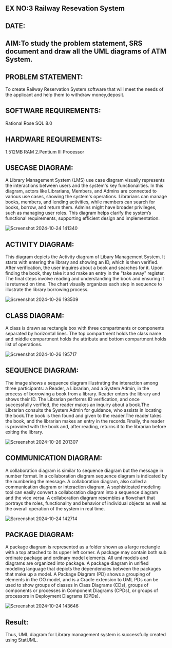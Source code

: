 ## EX NO:3 Railway Resevation System
## DATE:
## AIM:To study the problem statement, SRS document and draw all the UML diagrams of ATM System.
## PROBLEM STATEMENT:
To create Railway Reservation System software that will meet the needs of the applicant and help them to withdraw money,deposit.
## SOFTWARE REQUIREMENTS:
Rational Rose
SQL 8.0
## HARDWARE REQUIREMENTS:
1.512MB RAM
2.Pentium III Processor
## USECASE DIAGRAM:
A Library Management System (LMS) use case diagram visually represents the interactions between users and the system's key functionalities. In this diagram, actors like Librarians, Members, and Admins are connected to various use cases, showing the system's operations. Librarians can manage books, members, and lending activities, while members can search for books, borrow, and return them. Admins might have broader privileges, such as managing user roles. This diagram helps clarify the system’s functional requirements, supporting efficient design and implementation. 

![Screenshot 2024-10-24 141340](https://github.com/user-attachments/assets/89fc7444-9773-4043-8e96-fa19a82ed940)


## ACTIVITY DIAGRAM:
This diagram depicts the Activity diagram of Libary Management System. It starts with entering the library and showing an ID, which is then verified. After verification, the user inquires about a book and searches for it. Upon finding the book, they take it and make an entry in the "take away" register. The final steps involve reading and understanding the book and ensuring it is returned on time. The chart visually organizes each step in sequence to illustrate the library borrowing process.

![Screenshot 2024-10-26 193509](https://github.com/user-attachments/assets/a399d889-7a1a-45db-9612-d00dc16be35f)


## CLASS DIAGRAM:
A class is drawn as rectangle box with three compartments or components separated by horizontal lines. The top compartment holds the class name and middle compartment holds the attribute and bottom compartment holds list of operations.

![Screenshot 2024-10-26 195717](https://github.com/user-attachments/assets/7bbd2d7b-29ef-469d-8bb8-5606f6bdee76)


## SEQUENCE DIAGRAM:
The image shows a sequence diagram illustrating the interaction among three participants: a Reader, a Librarian, and a System Admin, in the process of borrowing a book from a library.
Reader enters the library and shows their ID. The Librarian performs ID verification, and once successfully verified, the reader makes an inquiry about a book.The Librarian consults the System Admin for guidance, who assists in locating the book.The book is then found and given to the reader.The reader takes the book, and the librarian makes an entry in the records.Finally, the reader is provided with the book and, after reading, returns it to the librarian before exiting the library.

![Screenshot 2024-10-26 201307](https://github.com/user-attachments/assets/42c0ddb5-7714-40b8-83eb-1b80e300e861)


## COMMUNICATION DIAGRAM:
A collaboration diagram is similar to sequence diagram but the message in number format. In a collaboration diagram sequence diagram is indicated by the numbering the message. A collaboration diagram, also called a communication diagram or interaction diagram, A sophisticated modeling tool can easily convert a collaboration diagram into a sequence diagram and the vice versa. A collaboration diagram resembles a flowchart that portrays the roles, functionality and behavior of individual objects as well as the overall operation of the system in real time.

![Screenshot 2024-10-24 142714](https://github.com/user-attachments/assets/b01406d6-1399-4a12-8ff5-c11a5b3383d8)


## PACKAGE DIAGRAM:
A package diagram is represented as a folder shown as a large rectangle with a top attached to its upper left corner. A package may contain both sub ordinate package and ordinary model elements. All uml models and diagrams are organized into package. A package diagram in unified modeling language that depicts the dependencies between the packages that make up a model. A Package Diagram (PD) shows a grouping of elements in the OO model, and is a Cradle extension to UML PDs can be used to show groups of classes in Class Diagrams (CDs), groups of components or processes in Component Diagrams (CPDs), or groups of processors in Deployment Diagrams (DPDs).

![Screenshot 2024-10-24 143646](https://github.com/user-attachments/assets/d0953999-50b2-4df9-a9aa-1abb9b6d123c)


## Result:
Thus, UML diagram for Library management system is successfully created using StatUML.


